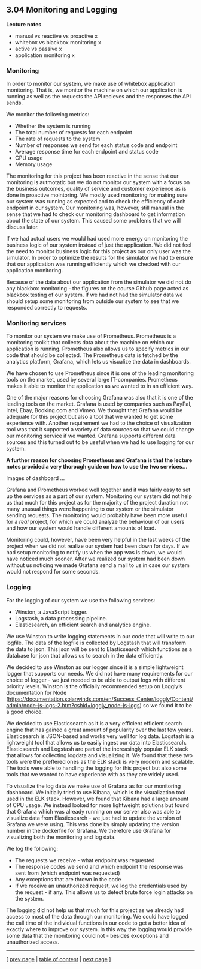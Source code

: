 ## 3.04 Monitoring and Logging

**Lecture notes**
- manual vs reactive vs proactive x
- whitebox vs blackbox monitoring x
- active vs passive x
- application monitoring x

### Monitoring
In order to monitor our system, we make use of whitebox application monitoring. That is, we monitor the machine on which our application is running as well as the requests the API recieves and the responses the API sends. 

We monitor the following metrics:
- Whether the system is running
- The total number of requests for each endpoint
- The rate of requests to the system
- Number of responses we send for each status code and endpoint
- Average response time for each endpoint and status code
- CPU usage
- Memory usage

The monitoring for this project has been reactive in the sense that our monitoring is autmotatic but we do not monitor our system with a focus on the business outcomes, quality of service and customer experience as is done in proactive mointoring. We mostly used monitoring for making sure our system was running as expected and to check the efficiency of each endpoint in our system. Our monitoring was, however, still manual in the sense that we had to check our monitoring dashboard to get information about the state of our system. This caused some problems that we will discuss later.

If we had actual users we would had used more energy on monitoring the business logic of our system instead of just the application. We did not feel the need to monitor business logic for this project as our only user was the simulator. In order to optimize the results for the simulator we had to ensure that our application was running efficiently which we checked with our application monitoring. 

Because of the data about our application from the simulator we did not do any blackbox monitoring - the figures on the course Github page acted as blackbox testing of our system. If we had not had the simulator data we should setup some monitoring from outside our system to see that we responded correctly to requests.

### Monitoring services
To monitor our system we make use of Prometheus. Prometheus is a monitoring toolkit that collects data about the machine on which our application is running. Prometheus also allows us to specify metrics in our code that should be collected. The Prometheus data is fetched by the analytics platform, Grafana, which lets us visualize the data in dashboards. 

We have chosen to use Prometheus since it is one of the leading monitoring tools on the market, used by several large IT-companies. Prometheus makes it able to monitor the application as we wanted to in an efficient way.

One of the major reasons for choosing Grafana was also that it is one of the leading tools on the market. Grafana is used by companies such as PayPal, Intel, Ebay, Booking.com and Vimeo. We thought that Grafana would be adequate for this project but also a tool that we wanted to get some experience with. Another requirement we had to the choice of visualization tool was that it supported a variety of data sources so that we could change our monitoring service if we wanted. Grafana supports different data sources and this turned out to be useful when we had to use logging for our system.

**A further reason for choosing Prometheus and Grafana is that the lecture notes provided a very thorough guide on how to use the two services...**

Images of dashboard ...

Grafana and Prometheus worked well together and it was fairly easy to set up the services as a part of our system. Monitoring our system did not help us that much for this project as for the majority of the project duration not many unusual things were happening to our system or the simulator sending requests. The monitoring would probably have been more useful for a *real* project, for which we could analyze the behaviour of our users and how our system would handle different amounts of load. 

Monitoring could, however, have been very helpful in the last weeks of the project when we did not realize our system had been down for days. If we had setup monitoring to notify us when the app was is down, we would have noticed much sooner. After we realized our system had been down without us noticing we made Grafana send a mail to us in case our system would not respond for some seconds.



### Logging
For the logging of our system we use the following services:
- Winston, a JavaScript logger.
- Logstash, a data processing pipeline.
- Elasticsearch, an efficient search and analytics engine.

We use Winston to write logging statements in our code that will write to our logfile. The data of the logfile is collected by Logstash that will transform the data to json. This json will be sent to Elasticsearch which functions as a database for json that allows us to search in the data efficiently.

We decided to use Winston as our logger since it is a simple lightweight logger that supports our needs. We did not have many requirements for our choice of logger - we just needed to be able to output logs with different priority levels. Winston is the officially recommended setup on Loggly’s documentation for Node (https://documentation.solarwinds.com/en/Success_Center/loggly/Content/admin/node-js-logs-2.htm?cshid=loggly_node-js-logs) so we found it to be a good choice.

We decided to use Elasticsearch as it is a very efficient efficient search engine that has gained a great amount of popularity over the last few years. Elasticsearch is JSON-based and works very well for log data. Logstash is a lightweight tool that allows us to easily ingest our data into Elasticsearch. Elasticsearch and Logstash are part of the increasingly popular ELK stack that allows for collecting logdata and visualizing it. We found that these two tools were the preffered ones as the ELK stack is very modern and scalable. The tools were able to handling the logging for this project but also some tools that we wanted to have experience with as they are widely used.

To visualize the log data we make use of Grafana as for our monitoring dashboard. We initially tried to use Kibana, which is the visualization tool used in the ELK stack. However, we found that Kibana had a large amount of CPU usage. We instead looked for more lightweight solutions but found that Grafana which was already running on our server also was able to visualize data from Elasticsearch - we just had to update the version of Grafana we were using. This was done by simply updating the version number in the dockerfile for Grafana. We therefore use Grafana for visualizing both the monitoring and log data.

We log the following:
- The requests we receive - what endpoint was requested
- The response codes we send and which endpoint the response was sent from (which endpoint was requested)
- Any exceptions that are thrown in the code
- If we receive an unauthorized request, we log the credentials used by the request - if any. This allows us to detect brute force login attacks on the system.

The logging did not help us that much for this project as we already had access to most of the data through our monitoring. We could have logged the call time of the individual functions in our code to get a better idea of exactly where to improve our system. In this way the logging would provide some data that the monitoring could not - besides exceptions and unauthorized access. 

---
[ [prev page](../chapters/303_dev_process_and_tools.md) | [table of content](../table_of_content.md) | [next page](../chapters/305_sec_assessment.md) ]
